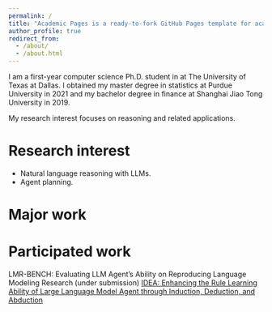 ```yaml
---
permalink: /
title: "Academic Pages is a ready-to-fork GitHub Pages template for academic personal websites"
author_profile: true
redirect_from: 
  - /about/
  - /about.html
---
```


I am a first-year computer science Ph.D. student in at The University of Texas at Dallas. I obtained my master degree in statistics at Purdue University in 2021 and my bachelor degree in finance at Shanghai Jiao Tong University in 2019. 

My research interest focuses on reasoning and related applications.


Research interest
======
- Natural language reasoning with LLMs. 
- Agent planning.

Major work
======


Participated work
======
LMR-BENCH: Evaluating LLM Agent’s Ability on Reproducing Language Modeling Research (under submission)
[IDEA: Enhancing the Rule Learning Ability of Large Language Model Agent through Induction, Deduction, and Abduction](https://arxiv.org/abs/2408.10455)
